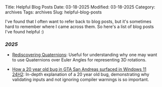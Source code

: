 Title: Helpful Blog Posts
Date: 03-18-2025
Modified: 03-18-2025
Category: archives
Tags: archives
Slug: helpful-blog-posts

I've found that I often want to refer back to blog posts, but it's sometimes hard to remember where I came across them. So here's a list of blog posts I've found helpful :)

### *2025*

- [Rediscovering Quaternions](https://web.archive.org/web/20250318162552/https://jasonfantl.com/posts/Space-of-3D-Rotations/): Useful for understanding why one may want to use Quaternions over Euler Angles for representing 3D rotations.

- [How a 20 year old bug in GTA San Andreas surfaced in Windows 11 24H2](https://web.archive.org/web/20250423135047/https://cookieplmonster.github.io/2025/04/23/gta-san-andreas-win11-24h2-bug/): In-depth explanation of a 20 year old bug, demonstrating why validating inputs and not ignoring compiler warnings is so important.

